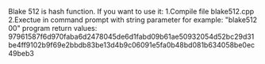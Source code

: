 Blake 512 is hash function. 
If you want to use it:
1.Compile file blake512.cpp
2.Exectue in command prompt with string parameter for example: "blake512 00" program return values: 
97961587f6d970faba6d2478045de6d1fabd09b61ae50932054d52bc29d31be4ff9102b9f69e2bbdb83be13d4b9c06091e5fa0b48bd081b634058be0ec49beb3
